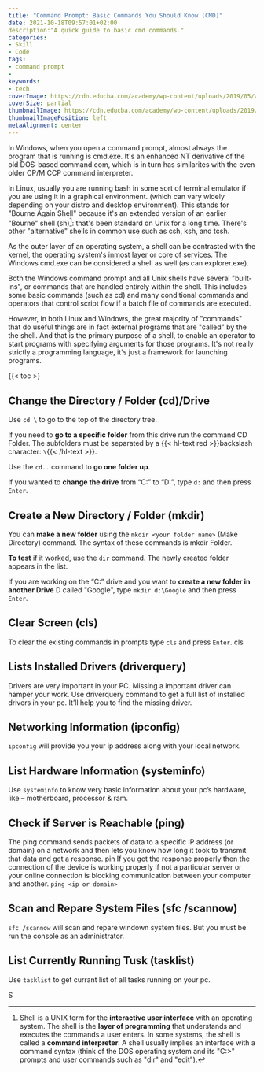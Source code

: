 ```yaml
---
title: "Command Prompt: Basic Commands You Should Know (CMD)"
date: 2021-10-18T09:57:01+02:00
description:"A quick guide to basic cmd commands."
categories:
- Skill
- Code
tags:
- command prompt
-
keywords:
- tech
coverImage: https://cdn.educba.com/academy/wp-content/uploads/2019/05/What-is-CMD.jpg
coverSize: partial
thumbnailImage: https://cdn.educba.com/academy/wp-content/uploads/2019/05/What-is-CMD.jpg
thumbnailImagePosition: left
metaAlignment: center
---
```


In Windows, when you open a command prompt, almost always the program that is running is cmd.exe. It's an enhanced NT derivative of the old DOS-based command.com, which is in turn has similarites with the even older CP/M CCP command interpreter.<!--more-->

In Linux, usually you are running bash in some sort of terminal emulator if you are using it in a graphical environment. (which can vary widely depending on your distro and desktop environment). This stands for "Bourne Again Shell" because it's an extended version of an earlier "Bourne" shell (sh)[^shell]: that's been standard on Unix for a long time. There's other "alternative" shells in common use such as csh, ksh, and tcsh.
[^shell]: Shell is a UNIX term for the **interactive user interface** with an operating system. The shell is the **layer of programming** that understands and executes the commands a user enters. In some systems, the shell is called a **command interpreter**. A shell usually implies an interface with a command syntax (think of the DOS operating system and its "C:>" prompts and user commands such as "dir" and "edit").

As the outer layer of an operating system, a shell can be contrasted with the kernel, the operating system's inmost layer or core of services.
The Windows cmd.exe can be considered a shell as well (as can explorer.exe).

Both the Windows command prompt and all Unix shells have several "built-ins", or commands that are handled entirely within the shell. This includes some basic commands (such as cd) and many conditional commands and operators that control script flow if a batch file of commands are executed.

However, in both Linux and Windows, the great majority of "commands" that do useful things are in fact external programs that are "called" by the the shell. And that is the primary purpose of a shell, to enable an operator to start programs with specifying arguments for those programs. It's not really strictly a programming language, it's just a framework for launching programs.
<!--more-->
{{< toc >}
## Change the Directory / Folder (cd)/Drive
Use `cd \` to go to the top of the directory tree.

If you need to **go to a specific folder** from this drive run the command CD Folder. The subfolders must be separated by a {{< hl-text red >}}backslash character: `\`{{< /hl-text >}}.

Use the `cd..` command to **go one folder up**.

If you wanted to **change the drive** from “C:” to “D:”, type `d:` and then press `Enter`.

## Create a New Directory / Folder (mkdir)

You can **make a new folder** using the `mkdir <your folder name>` (Make Directory) command. The syntax of these commands is mkdir Folder.

**To test** if it worked, use the `dir` command. The newly created folder appears in the list.

If you are working on the “C:” drive and you want to **create a new folder in another Drive** D called "Google", type `mkdir d:\Google` and then press `Enter`.

## Clear Screen (cls)
To clear the existing commands in prompts type `cls` and press `Enter`.
cls

## Lists Installed Drivers (driverquery)
Drivers are very important in your PC. Missing a important driver can hamper your work. Use driverquery command to get a full list of installed drivers in your pc. It’ll help you to find the missing driver.

## Networking Information (ipconfig)
`ipconfig` will provide you your ip address along with your local network.

## List Hardware Information (systeminfo)
Use `systeminfo` to know very basic information about your pc’s hardware, like – motherboard, processor & ram.

## Check if Server is Reachable (ping)
The ping command sends packets of data to a specific IP address (or domain) on a network and then lets you know how long it took to transmit that data and get a response.
pin
If you get the response properly then the connection of the device is working properly if not a particular server or your online connection is blocking communication between your computer and another.
`ping <ip or domain>`

## Scan and Repare System Files (sfc /scannow)
`sfc /scannow` will scan and repare windown system files. But you must be run the console as an administrator.

## List Currently Running Tusk (tasklist)
Use `tasklist` to get currant list of all tasks running on your pc.


S
